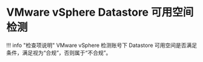 # VMware vSphere Datastore 可用空间检测

!!! info "检查项说明"
VMware vSphere 检测账号下 Datastore 可用空间是否满足条件，满足视为“合规”，否则属于“不合规”。
